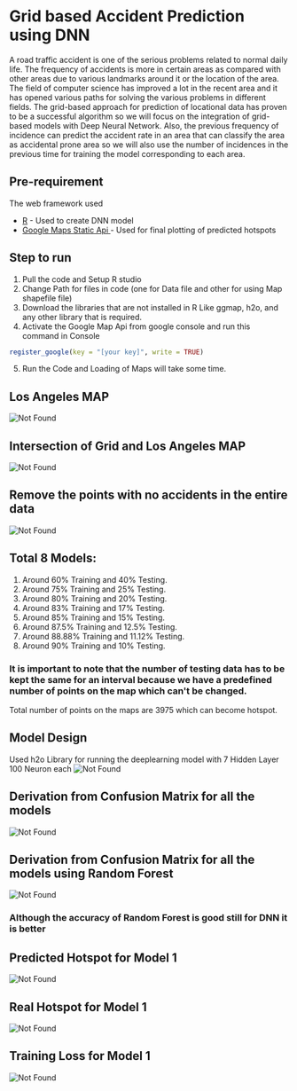 # Grid based Accident Prediction using DNN


A road traffic accident is one of the serious problems related to normal daily life. The frequency of accidents is more in certain areas as compared with other areas due to various landmarks around it or the location of the area. The field of computer science has improved a lot in the recent area and it has opened various paths for solving the various problems in different fields. The grid-based approach for prediction of locational data has proven to be a successful algorithm so we will focus on the integration of grid-based models with Deep Neural Network. Also, the previous frequency of incidence can predict the accident rate in an area that can classify the area as accidental prone area so we will also use the number of incidences in the previous time for training the model corresponding to each area.

## Pre-requirement 

The web framework used
* [R](https://www.r-project.org/) - Used to create DNN model
* [Google Maps Static Api ](https://developers.google.com/maps/documentation) - Used for final plotting of predicted hotspots


## Step to run
1. Pull the code and Setup R studio
2. Change Path for files in code (one for Data file and other for using Map shapefile file)
3. Download the libraries that are not installed in R Like ggmap, h2o, and any other library that is required.
4. Activate the Google Map Api from google console and run this command in Console
```R
register_google(key = "[your key]", write = TRUE)
```
5. Run the Code and Loading of Maps will take some time.

## Los Angeles MAP
![Not Found](Images/LA_map_AND_Grid.png)

## Intersection of Grid and Los Angeles MAP
![Not Found](Images/Intersection_LA_MAP.png)

## Remove the points with no accidents in the entire data
![Not Found](Images/Filtered_Intersection_LA_MAP.png)

## Total 8 Models:
1. Around 60% Training and 40% Testing.
2. Around 75% Training and 25% Testing.
3. Around 80% Training and 20% Testing.
4. Around 83% Training and 17% Testing.
5. Around 85% Training and 15% Testing.
6. Around 87.5% Training and 12.5% Testing.
7. Around 88.88% Training and 11.12% Testing.
8. Around 90% Training and 10% Testing.

### It is important to note that the number of testing data has to be kept the same for an interval because we have a predefined number of points on the map which can't be changed.

Total number of points on the maps are 3975 which can become hotspot. 

## Model Design
Used h2o Library for running the deeplearning model with 7 Hidden Layer 100 Neuron each
![Not Found](Images/DNN_Model.PNG)

## Derivation from Confusion Matrix for all the models 
![Not Found](Images/Confusion_Matrix_Results.PNG)

## Derivation from Confusion Matrix for all the models using Random Forest
![Not Found](Images/Confusion_Matrix_Results_Random%20Forest.PNG)

### Although the accuracy of Random Forest is good still for DNN it is better

## Predicted Hotspot for Model 1
![Not Found](Images/MAP.png)

## Real Hotspot for Model 1
![Not Found](Images/MAP_actual.png)

## Training Loss for Model 1
![Not Found](Images/Training%20Loss.png)

